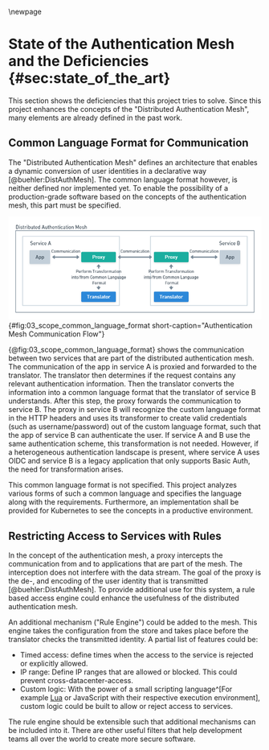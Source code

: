 \newpage

# State of the Authentication Mesh and the Deficiencies {#sec:state_of_the_art}

This section shows the deficiencies that this project tries to solve. Since this project enhances the concepts of the "Distributed Authentication Mesh", many elements are already defined in the past work.

## Common Language Format for Communication

The "Distributed Authentication Mesh" defines an architecture that enables a dynamic conversion of user identities in a declarative way [@buehler:DistAuthMesh]. The common language format however, is neither defined nor implemented yet. To enable the possibility of a production-grade software based on the concepts of the authentication mesh, this part must be specified.

![General communication flow of two services in the distributed authentication mesh](images/03_scope_common_language_format.png){#fig:03_scope_common_language_format short-caption="Authentication Mesh Communication Flow"}

{@fig:03_scope_common_language_format} shows the communication between two services that are part of the distributed authentication mesh. The communication of the app in service A is proxied and forwarded to the translator. The translator then determines if the request contains any relevant authentication information. Then the translator converts the information into a common language format that the translator of service B understands. After this step, the proxy forwards the communication to service B. The proxy in service B will recognize the custom language format in the HTTP headers and uses its transformer to create valid credentials (such as username/password) out of the custom language format, such that the app of service B can authenticate the user. If service A and B use the same authentication scheme, this transformation is not needed. However, if a heterogeneous authentication landscape is present, where service A uses OIDC and service B is a legacy application that only supports Basic Auth, the need for transformation arises.

This common language format is not specified. This project analyzes various forms of such a common language and specifies the language along with the requirements. Furthermore, an implementation shall be provided for Kubernetes to see the concepts in a productive environment.

## Restricting Access to Services with Rules

In the concept of the authentication mesh, a proxy intercepts the communication from and to applications that are part of the mesh. The interception does not interfere with the data stream. The goal of the proxy is the de-, and encoding of the user identity that is transmitted [@buehler:DistAuthMesh]. To provide additional use for this system, a rule based access engine could enhance the usefulness of the distributed authentication mesh.

An additional mechanism ("Rule Engine") could be added to the mesh. This engine takes the configuration from the store and takes place before the translator checks the transmitted identity. A partial list of features could be:

- Timed access: define times when the access to the service is rejected or explicitly allowed.
- IP range: Define IP ranges that are allowed or blocked. This could prevent cross-datacenter-access.
- Custom logic: With the power of a small scripting language^[For example [Lua](https://lua.org) or JavaScript with their respective execution environment], custom logic could be built to allow or reject access to services.

The rule engine should be extensible such that additional mechanisms can be included into it. There are other useful filters that help development teams all over the world to create more secure software.
